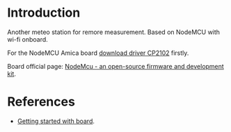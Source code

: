 # Introduction

Another meteo station for remore  measurement. Based on NodeMCU with wi-fi onboard.

For the NodeMCU Amica board [download driver CP2102](https://www.silabs.com/products/development-tools/software/usb-to-uart-bridge-vcp-drivers) firstly.

Board official page: [NodeMcu - an open-source firmware and development kit](http://www.nodemcu.com/index_en.html).

# References

* [Getting started with board](https://create.arduino.cc/projecthub/electropeak/getting-started-w-nodemcu-esp8266-on-arduino-ide-28184f).